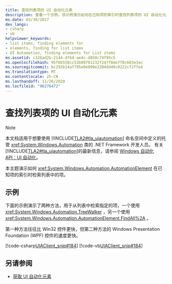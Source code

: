 ```yaml
---
title: 查找列表项的 UI 自动化元素
description: 查看一个示例，该示例演示如何在已知项的索引时查找列表项的 UI 自动化元素。
ms.date: 03/30/2017
dev_langs:
- csharp
- vb
helpviewer_keywords:
- list items, finding elements for
- elements, finding for list items
- UI Automation, finding elements for List items
ms.assetid: c326ad2b-2144-4f64-ae4c-d850c74f95c5
ms.openlocfilehash: 95f6b558cc53b00701232f247f8de7f8c603e3ac
ms.sourcegitcommit: bc293b14af795e0e999e3304dd40c0222cf2ffe4
ms.translationtype: MT
ms.contentlocale: zh-CN
ms.lasthandoff: 11/26/2020
ms.locfileid: "96276472"
---
```

# <a name="find-a-ui-automation-element-for-a-list-item"></a>查找列表项的 UI 自动化元素

> [!NOTE]
> 本文档适用于想要使用 [!INCLUDE[TLA2#tla_uiautomation](../../../includes/tla2sharptla-uiautomation-md.md)] 命名空间中定义的托管 <xref:System.Windows.Automation> 类的 .NET Framework 开发人员。 有关 [!INCLUDE[TLA2#tla_uiautomation](../../../includes/tla2sharptla-uiautomation-md.md)]的最新信息，请参阅 [Windows 自动化 API：UI 自动化](/windows/win32/winauto/entry-uiauto-win32)。  
  
 本主题演示如何 <xref:System.Windows.Automation.AutomationElement> 在已知项的索引时检索列表中的项。  
  
## <a name="example"></a>示例  

 下面的示例演示了两种方法，用于从列表中检索指定的项，一个使用 <xref:System.Windows.Automation.TreeWalker> ，另一个使用 <xref:System.Windows.Automation.AutomationElement.FindAll%2A> 。  
  
 第一种方法往往比 Win32 控件更快，但第二种方法的 Windows Presentation Foundation (WPF) 控件的速度更快。  
  
 [!code-csharp[UIAClient_snip#184](../../../samples/snippets/csharp/VS_Snippets_Wpf/UIAClient_snip/CSharp/ClientForm.cs#184)]
 [!code-vb[UIAClient_snip#184](../../../samples/snippets/visualbasic/VS_Snippets_Wpf/UIAClient_snip/VisualBasic/ClientForm.vb#184)]  
  
## <a name="see-also"></a>另请参阅

- [获取 UI 自动化元素](obtaining-ui-automation-elements.md)
